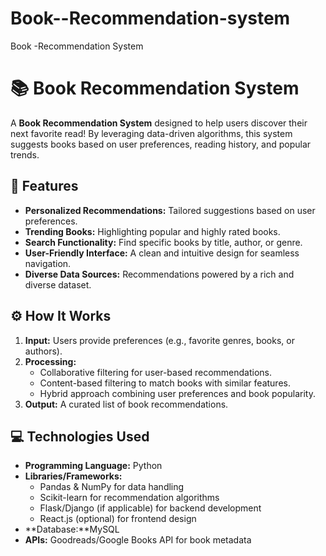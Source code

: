 # Book--Recommendation-system
Book -Recommendation System
# 📚 Book Recommendation System  

A **Book Recommendation System** designed to help users discover their next favorite read! By leveraging data-driven algorithms, this system suggests books based on user preferences, reading history, and popular trends.  

## 🚀 Features  
- **Personalized Recommendations:** Tailored suggestions based on user preferences.  
- **Trending Books:** Highlighting popular and highly rated books.  
- **Search Functionality:** Find specific books by title, author, or genre.  
- **User-Friendly Interface:** A clean and intuitive design for seamless navigation.  
- **Diverse Data Sources:** Recommendations powered by a rich and diverse dataset.  

## ⚙️ How It Works  
1. **Input:** Users provide preferences (e.g., favorite genres, books, or authors).  
2. **Processing:**  
   - Collaborative filtering for user-based recommendations.  
   - Content-based filtering to match books with similar features.  
   - Hybrid approach combining user preferences and book popularity.  
3. **Output:** A curated list of book recommendations.  

## 💻 Technologies Used  
- **Programming Language:** Python  
- **Libraries/Frameworks:**  
  - Pandas & NumPy for data handling  
  - Scikit-learn for recommendation algorithms  
  - Flask/Django (if applicable) for backend development  
  - React.js (optional) for frontend design  
- **Database:**MySQL
- **APIs:** Goodreads/Google Books API for book metadata  

